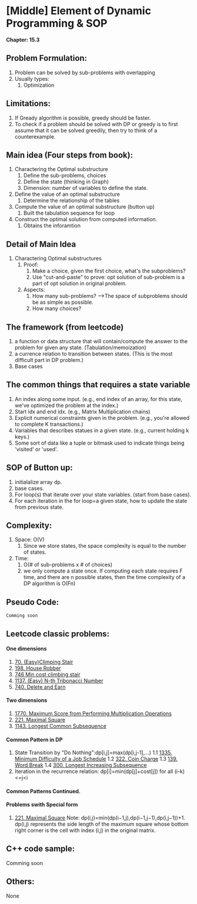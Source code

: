 # [Middle] Element of Dynamic Programming & SOP
**Chapter: 15.3**

## Problem Formulation:
1. Problem can be solved by sub-problems with overlapping
2. Usually types: 
	1. Optimization

## Limitations:
1.	If Gready algorithm is possible, greedy should be faster.
2.  To check if a problem should be solved with DP or greedy is to first assume that it can be solved greedily, then try to think of a counterexample.

## Main idea (Four steps from book):
1. Charactering the Optimal substructure 
    1. Define the sub-problems, choices
    2. Define the state (thinking in Graph)
    3. Dimension: number of variables to define the state.
2. Define the value of an optimal substructure 
    1. Determine the relationship of the tables
3. Compute the value of an optimal substructure (button up)
	1. Built the tabulation sequence for loop
4. Construct the optimal solution from computed information.
	1. Obtains the inforamtion

## Detail of Main Idea
1. Charactering Optimal substructures
	1. Proof: 
		1. Make a choice, given the first choice, what's the subproblems?
		2. Use "cut-and-paste" to prove: opt solution of sub-problem is a part of opt solution in original problem.
	2. Aspects:
		1. How many sub-problems? -->The space of subproblems should be as simple as possible.
		2. How many choices?
        
## The framework (from leetcode)
1. a function or data structure that will contain/compute the answer to the problem for given any state. (Tabulation/memoization)
2. a currence relation to transition between states. (This is the most difficult part in DP problem.)
3. Base cases

## The common things that requires a state variable
1. An index along some input. (e.g., end index of an array, for this state, we've optimized the problem at the index.)
2. Start idx and end idx. (e.g., Matrix Multiplication chains)
3. Explicit numerical constraints given in the problem. (e.g., you're allowed to complete K transactions.)
4. Variables that describes statues in a given state. (e.g., current holding k keys.)
5. Some sort of data like a tuple or bitmask used to indicate things being 'visited' or 'used'.

## SOP of Button up:
1. initialalize array dp.
2. base cases.
3. For loop(s) that iterate over your state variables. (start from base cases).
4. For each iteration in the for loop=a given state, how to update the state from previous state.

## Complexity:
1. Space: O(V)
    1. Since we store states, the space complexity is equal to the number of states.
2. Time: 
    1. O(# of sub-problems x # of choices)
    2. we only compute a state once. If computing each state requires F time, and there are n possible states, then the time complexity of a DP algorithm is O(Fn)

## Pseudo Code:
```
Comming soon
```

## Leetcode classic problems:

#### One dimensions
1. [70. (Easy)Climping Stair](https://leetcode.com/problems/climbing-stairs/)
2. [198. House Robber](https://leetcode.com/problems/house-robber/)
3. [746 Min cost climbing stair](https://leetcode.com/problems/min-cost-climbing-stairs/)
4. [1137. (Easy) N-th Tribonacci Number](https://leetcode.com/problems/n-th-tribonacci-number/)
5. [740. Delete and Earn](https://leetcode.com/problems/delete-and-earn/)
#### Two dimensions
1. [1770. Maximum Score from Performing Multiplication Operations](https://leetcode.com/problems/maximum-score-from-performing-multiplication-operations/)
2. [221. Maximal Square](https://leetcode.com/problems/maximal-square/)
3. [1143. Longest Common Subsequence](https://leetcode.com/problems/longest-common-subsequence/)

#### Common Pattern in DP
1. State Transition by "Do Nothing":dp[i,j]=max(dp[i,j-1],...)
1.1 [1335. Minimum Difficulty of a Job Schedule](https://leetcode.com/problems/minimum-difficulty-of-a-job-schedule/)
1.2 [322. Coin Charge](https://leetcode.com/problems/coin-change/)
1.3 [139. Word Break](https://leetcode.com/problems/word-break/)
1.4 [300. Longest Increasing Subsequence](https://leetcode.com/problems/longest-increasing-subsequence/)
2. Iteration in the recurrence relation: dp[i]=min(dp[j]+cost[j]) for all (i-k)<=j<i

#### Common Patterns Continued.

#### Problems swith Special form
1. [221. Maximal Square](https://leetcode.com/problems/maximal-square/)
Note: dp(i,j)=min(dp(i−1,j),dp(i−1,j−1),dp(i,j−1))+1.
dp(i,j) represents the side length of the maximum square whose bottom right corner is the cell with index (i,j) in the original matrix.

## C++ code sample:
Comming soon

## Others:
None